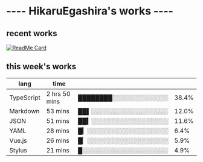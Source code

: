 # ---- HikaruEgashira's works ----

## recent works

[![ReadMe Card](https://github-readme-stats.vercel.app/api/pin/?username=twin-te&repo=twinte-front)](https://github.com/twin-te/twinte-front)

## this week's works

| lang        | time           |                       |        |
| ----------- | -------------- | --------------------- | ------ |
| TypeScript  | 2 hrs 50 mins  | ████████░░░░░░░░░░░░░ |  38.4% |
| Markdown    | 53 mins        | ██▌░░░░░░░░░░░░░░░░░░ |  12.0% |
| JSON        | 51 mins        | ██▍░░░░░░░░░░░░░░░░░░ |  11.6% |
| YAML        | 28 mins        | █▎░░░░░░░░░░░░░░░░░░░ |   6.4% |
| Vue.js      | 26 mins        | █▏░░░░░░░░░░░░░░░░░░░ |   5.9% |
| Stylus      | 21 mins        | █░░░░░░░░░░░░░░░░░░░░ |   4.9% |
